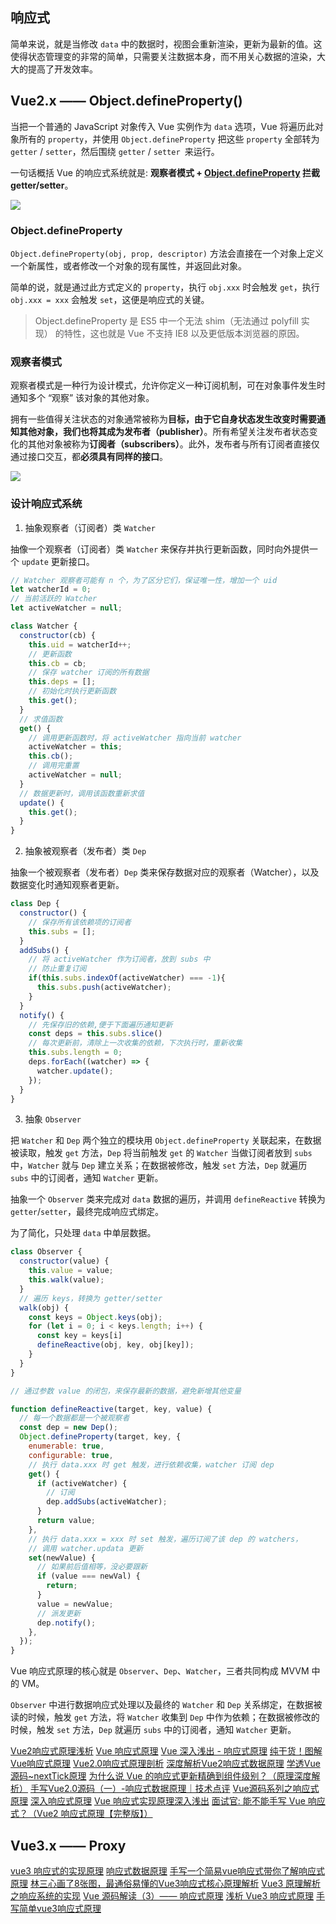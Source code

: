 ## 响应式

简单来说，就是当修改 `data` 中的数据时，视图会重新渲染，更新为最新的值。这使得状态管理变的非常的简单，只需要关注数据本身，而不用关心数据的渲染，大大的提高了开发效率。

## Vue2.x —— Object.defineProperty()

当把一个普通的 JavaScript 对象传入 Vue 实例作为 `data` 选项，Vue 将遍历此对象所有的 `property`，并使用 `Object.defineProperty` 把这些 `property` 全部转为 `getter` / `setter`，然后围绕 `getter` / `setter `来运行。

一句话概括 Vue 的响应式系统就是: **观察者模式 + [Object.defineProperty](https://developer.mozilla.org/zh-CN/docs/Web/JavaScript/Reference/Global_Objects/Object/defineProperty) 拦截 getter/setter**。

![](../images/db137964b0f84b4d9f214810becdf40e_tplv-k3u1fbpfcp-zoom-crop-mark_3024_3024_3024_1702.webp)

### Object.defineProperty

`Object.defineProperty(obj, prop, descriptor)` 方法会直接在一个对象上定义一个新属性，或者修改一个对象的现有属性，并返回此对象。

简单的说，就是通过此方式定义的 `property`，执行 `obj.xxx` 时会触发 `get`，执行 `obj.xxx = xxx` 会触发 `set`，这便是响应式的关键。

> Object.defineProperty 是 ES5 中一个无法 shim（无法通过 polyfill 实现） 的特性，这也就是 Vue 不支持 IE8 以及更低版本浏览器的原因。

### 观察者模式

观察者模式是一种行为设计模式，允许你定义一种订阅机制，可在对象事件发生时通知多个 “观察” 该对象的其他对象。

拥有一些值得关注状态的对象通常被称为**目标，由于它自身状态发生改变时需要通知其他对象，我们也将其成为发布者（pub­lish­er）**。所有希望关注发布者状态变化的其他对象被称为**订阅者（sub­scribers）**。此外，发布者与所有订阅者直接仅通过接口交互，都**必须具有同样的接口**。

![](../images/0fa3873829b54254a0493c1cf12cd787_tplv-k3u1fbpfcp-zoom-in-crop-mark_3024_0_0_0.webp)

### 设计响应式系统

1. 抽象观察者（订阅者）类 `Watcher`

抽像一个观察者（订阅者）类 `Watcher` 来保存并执行更新函数，同时向外提供一个 `update` 更新接口。

```JavaScript
// Watcher 观察者可能有 n 个，为了区分它们，保证唯一性，增加一个 uid
let watcherId = 0;
// 当前活跃的 Watcher
let activeWatcher = null;

class Watcher {
  constructor(cb) {
    this.uid = watcherId++;
    // 更新函数
    this.cb = cb;
    // 保存 watcher 订阅的所有数据
    this.deps = [];
    // 初始化时执行更新函数
    this.get();
  }
  // 求值函数
  get() {
    // 调用更新函数时，将 activeWatcher 指向当前 watcher
    activeWatcher = this;
    this.cb();
    // 调用完重置
    activeWatcher = null;
  }
  // 数据更新时，调用该函数重新求值
  update() {
    this.get();
  }
}
```

2. 抽象被观察者（发布者）类 `Dep`

抽象一个被观察者（发布者）`Dep` 类来保存数据对应的观察者（Watcher），以及数据变化时通知观察者更新。

```JavaScript
class Dep {
  constructor() {
    // 保存所有该依赖项的订阅者
    this.subs = [];
  }
  addSubs() {
    // 将 activeWatcher 作为订阅者，放到 subs 中
    // 防止重复订阅
    if(this.subs.indexOf(activeWatcher) === -1){
      this.subs.push(activeWatcher);
    }
  }
  notify() {
    // 先保存旧的依赖,便于下面遍历通知更新
    const deps = this.subs.slice()
    // 每次更新前，清除上一次收集的依赖，下次执行时，重新收集
    this.subs.length = 0;
    deps.forEach((watcher) => {
      watcher.update();
    });
  }
}
```

3. 抽象 `Observer`

把 `Watcher` 和 `Dep` 两个独立的模块用 `Object.defineProperty` 关联起来，在数据被读取，触发 `get` 方法，`Dep` 将当前触发 `get` 的 `Watcher` 当做订阅者放到 `subs` 中，`Watcher` 就与 `Dep` 建立关系；在数据被修改，触发 `set` 方法，`Dep` 就遍历 `subs` 中的订阅者，通知 `Watcher` 更新。

抽象一个 `Observer` 类来完成对 `data` 数据的遍历，并调用 `defineReactive` 转换为 `getter`/`setter`，最终完成响应式绑定。

为了简化，只处理 `data` 中单层数据。

```JavaScript
class Observer {
  constructor(value) {
    this.value = value;
    this.walk(value);
  }
  // 遍历 keys，转换为 getter/setter
  walk(obj) {
    const keys = Object.keys(obj);
    for (let i = 0; i < keys.length; i++) {
      const key = keys[i]
      defineReactive(obj, key, obj[key]);
    }
  }
}

// 通过参数 value 的闭包，来保存最新的数据，避免新增其他变量

function defineReactive(target, key, value) {
  // 每一个数据都是一个被观察者
  const dep = new Dep();
  Object.defineProperty(target, key, {
    enumerable: true,
    configurable: true,
    // 执行 data.xxx 时 get 触发，进行依赖收集，watcher 订阅 dep
    get() {
      if (activeWatcher) {
        // 订阅
        dep.addSubs(activeWatcher);
      }
      return value;
    },
    // 执行 data.xxx = xxx 时 set 触发，遍历订阅了该 dep 的 watchers，
    // 调用 watcher.updata 更新
    set(newValue) {
      // 如果前后值相等，没必要跟新
      if (value === newVal) {
        return;
      }
      value = newValue;
      // 派发更新
      dep.notify();
    },
  });
}
```

Vue 响应式原理的核心就是 `Observer`、`Dep`、`Watcher`，三者共同构成 MVVM 中的 VM。

`Observer` 中进行数据响应式处理以及最终的 `Watcher` 和 `Dep` 关系绑定，在数据被读的时候，触发 `get` 方法，将 `Watcher` 收集到 `Dep` 中作为依赖；在数据被修改的时候，触发 `set` 方法，`Dep` 就遍历 `subs` 中的订阅者，通知 `Watcher` 更新。

[Vue2响应式原理浅析](https://juejin.cn/post/7084200479005081608)
[Vue 响应式原理](https://juejin.cn/post/7087544873003253797)
[Vue 深入浅出 - 响应式原理](https://juejin.cn/post/7117094704218374174)
[纯干货！图解Vue响应式原理](https://juejin.cn/post/7074422512318152718)
[Vue2.0响应式原理剖析](https://juejin.cn/post/7123575720973959182)
[深度解析Vue2响应式数据原理](https://juejin.cn/post/7134183965824385032)
[学透Vue源码~nextTick原理](https://juejin.cn/post/6930413268376748045)
[为什么说 Vue 的响应式更新精确到组件级别？（原理深度解析）](https://juejin.cn/post/6844904113432444942)
[手写Vue2.0源码（一）-响应式数据原理｜技术点评](https://juejin.cn/post/6935344605424517128)
[Vue源码系列之响应式原理](https://juejin.cn/post/7116768217980207111)
[深入响应式原理](https://juejin.cn/post/7008799005480058911)
[Vue 响应式实现原理深入浅出](https://juejin.cn/post/7139078234905247774)
[面试官: 能不能手写 Vue 响应式？（Vue2 响应式原理【完整版】）](https://juejin.cn/post/7079807948830015502)


## Vue3.x —— Proxy






[vue3 响应式的实现原理](https://juejin.cn/post/7108263262881480734)
[响应式数据原理](https://juejin.cn/post/7139809574827720718)
[手写一个简易vue响应式带你了解响应式原理](https://juejin.cn/post/6989106100582744072)
[林三心画了8张图，最通俗易懂的Vue3响应式核心原理解析](https://juejin.cn/post/7001999813344493581)
[Vue3 原理解析之响应系统的实现](https://juejin.cn/post/7084915514434306078)
[Vue 源码解读（3）—— 响应式原理](https://juejin.cn/post/6950826293923414047)
[浅析 Vue3 响应式原理](https://juejin.cn/post/7130156153417236494)
[手写简单vue3响应式原理](https://juejin.cn/post/7134281691295645732)

